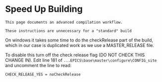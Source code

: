 # Speed Up Building

```{note}
This page documents an advanced compilation workflow.

These instructions are unnecessary for a "standard" build
```

On windows it takes some time to do the checkRelease part of the build, which in our case is duplicated work as we use a MASTER_RELEASE file. 

To disable this turn off the check release flag (DO NOT CHECK THIS CHANGE IN). Edit line 181 of `...EPICS\base\master\configure\CONFIG_site` and uncomment the line to read:

    CHECK_RELEASE_YES = noCheckRelease
